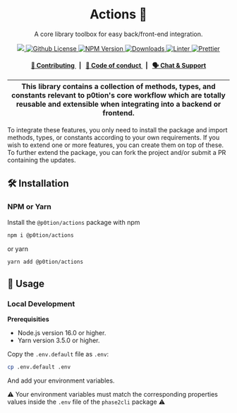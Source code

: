 <p align="center">
    <h1 align="center">
        Actions 🌵
    </h1>
    <p align="center">A core library toolbox for easy back/front-end integration.</p>
</p>

<p align="center">
    <a href="https://github.com/privacy-scaling-explorations/p0tion">
        <img src="https://img.shields.io/badge/project-p0tion-blue.svg?style=flat-square">
    </a>
    <a href="https://github.com/privacy-scaling-explorations/p0tion/blob/main/LICENSE">
        <img alt="Github License" src="https://img.shields.io/github/license/privacy-scaling-explorations/p0tion.svg?style=flat-square">
    </a>
    <a href="https://www.npmjs.com/package/@p0tion/actions">
        <img alt="NPM Version" src="https://img.shields.io/npm/v/@p0tion/actions?style=flat-square" />
    </a>
    <a href="https://npmjs.org/package/@p0tion/actions">
        <img alt="Downloads" src="https://img.shields.io/npm/dm/@p0tion/actions.svg?style=flat-square" />
    </a>
    <a href="https://eslint.org/">
        <img alt="Linter" src="https://img.shields.io/badge/linter-eslint-8080f2?style=flat-square&logo=eslint" />
    </a>
    <a href="https://prettier.io/">
        <img alt="Prettier" src="https://img.shields.io/badge/code%20style-prettier-f8bc45?style=flat-square&logo=prettier" />
    </a>
</p>

<div align="center">
    <h4>
        <a href="https://github.com/privacy-scaling-explorations/p0tion/blob/main/CONTRIBUTING.md">
            👥 Contributing
        </a>
        <span>&nbsp;&nbsp;|&nbsp;&nbsp;</span>
        <a href="https://github.com/privacy-scaling-explorations/p0tion/blob/main/CODE_OF_CONDUCT.md">
            🤝 Code of conduct
        </a>
        <span>&nbsp;&nbsp;|&nbsp;&nbsp;</span>
        <a href="https://discord.gg/sF5CT5rzrR">
            🗣️ Chat &amp; Support
        </a>
    </h4>
</div>

| This library contains a collection of methods, types, and constants relevant to p0tion's core workflow which are totally reusable and extensible when integrating into a backend or frontend. |
| --------------------------------------------------------------------------------------------------------------------------------------------------------------------------------------------- |

To integrate these features, you only need to install the package and import methods, types, or constants according to your own requirements. If you wish to extend one or more features, you can create them on top of these. To further extend the package, you can fork the project and/or submit a PR containing the updates.

## 🛠 Installation

### NPM or Yarn

Install the `@p0tion/actions` package with npm

```bash
npm i @p0tion/actions
```

or yarn

```bash
yarn add @p0tion/actions
```

## 📜 Usage

### Local Development

**Prerequisities**

-   Node.js version 16.0 or higher.
-   Yarn version 3.5.0 or higher.

Copy the `.env.default` file as `.env`:

```bash
cp .env.default .env
```

And add your environment variables.

⚠️ Your environment variables must match the corresponding properties values inside the `.env` file of the `phase2cli` package ⚠️
